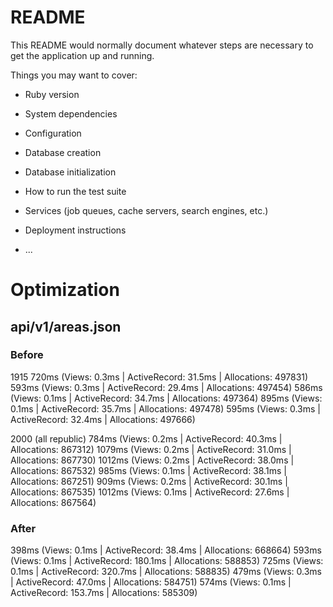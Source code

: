 # README

This README would normally document whatever steps are necessary to get the
application up and running.

Things you may want to cover:

* Ruby version

* System dependencies

* Configuration

* Database creation

* Database initialization

* How to run the test suite

* Services (job queues, cache servers, search engines, etc.)

* Deployment instructions

* ...


# Optimization
## api/v1/areas.json
### Before

1915
720ms (Views: 0.3ms | ActiveRecord: 31.5ms | Allocations: 497831)
593ms (Views: 0.3ms | ActiveRecord: 29.4ms | Allocations: 497454)
586ms (Views: 0.1ms | ActiveRecord: 34.7ms | Allocations: 497364)
895ms (Views: 0.1ms | ActiveRecord: 35.7ms | Allocations: 497478)
595ms (Views: 0.3ms | ActiveRecord: 32.4ms | Allocations: 497666)

2000 (all republic)
784ms (Views: 0.2ms | ActiveRecord: 40.3ms | Allocations: 867312)
1079ms (Views: 0.2ms | ActiveRecord: 31.0ms | Allocations: 867730)
1012ms (Views: 0.2ms | ActiveRecord: 38.0ms | Allocations: 867532)
985ms (Views: 0.1ms | ActiveRecord: 38.1ms | Allocations: 867251)
909ms (Views: 0.2ms | ActiveRecord: 30.1ms | Allocations: 867535)
1012ms (Views: 0.1ms | ActiveRecord: 27.6ms | Allocations: 867564)

### After
398ms (Views: 0.1ms | ActiveRecord: 38.4ms | Allocations: 668664)
593ms (Views: 0.1ms | ActiveRecord: 180.1ms | Allocations: 588853)
725ms (Views: 0.1ms | ActiveRecord: 320.7ms | Allocations: 588835)
479ms (Views: 0.3ms | ActiveRecord: 47.0ms | Allocations: 584751)
574ms (Views: 0.1ms | ActiveRecord: 153.7ms | Allocations: 585309)
